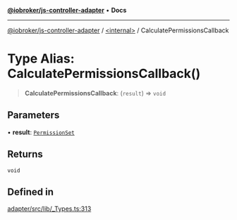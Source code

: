 [**@iobroker/js-controller-adapter**](../../README.md) • **Docs**

***

[@iobroker/js-controller-adapter](../../globals.md) / [\<internal\>](../README.md) / CalculatePermissionsCallback

# Type Alias: CalculatePermissionsCallback()

> **CalculatePermissionsCallback**: (`result`) => `void`

## Parameters

• **result**: [`PermissionSet`](../interfaces/PermissionSet.md)

## Returns

`void`

## Defined in

[adapter/src/lib/\_Types.ts:313](https://github.com/ioBroker/ioBroker.js-controller/blob/99469b9944509b9c64b9a28da6d8dabf17a8ea74/packages/adapter/src/lib/_Types.ts#L313)
